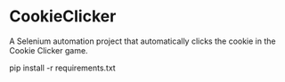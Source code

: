 # CookieClicker
A Selenium automation project that automatically clicks the cookie in the Cookie Clicker game.

pip install -r requirements.txt
